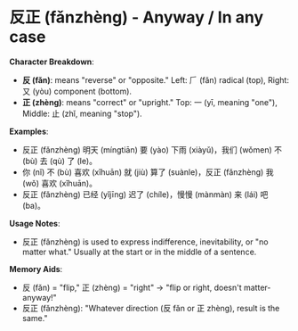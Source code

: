 # **反正 (fǎnzhèng) - Anyway / In any case**

**Character Breakdown**:  
- **反 (fǎn)**: means "reverse" or "opposite." Left: 𠂆 (fǎn) radical (top), Right: 又 (yòu) component (bottom).  
- **正 (zhèng)**: means "correct" or "upright." Top: 一 (yī, meaning "one"), Middle: 止 (zhǐ, meaning "stop").

**Examples**:  
- 反正 (fǎnzhèng) 明天 (míngtiān) 要 (yào) 下雨 (xiàyǔ)，我们 (wǒmen) 不 (bù) 去 (qù) 了 (le)。  
- 你 (nǐ) 不 (bù) 喜欢 (xǐhuān) 就 (jiù) 算了 (suànle)，反正 (fǎnzhèng) 我 (wǒ) 喜欢 (xǐhuān)。  
- 反正 (fǎnzhèng) 已经 (yǐjīng) 迟了 (chíle)，慢慢 (mànmàn) 来 (lái) 吧 (ba)。

**Usage Notes**:  
- 反正 (fǎnzhèng) is used to express indifference, inevitability, or "no matter what." Usually at the start or in the middle of a sentence.

**Memory Aids**:  
- 反 (fǎn) = "flip," 正 (zhèng) = "right" → "flip or right, doesn't matter-anyway!"  
- 反正 (fǎnzhèng): "Whatever direction (反 fǎn or 正 zhèng), result is the same."